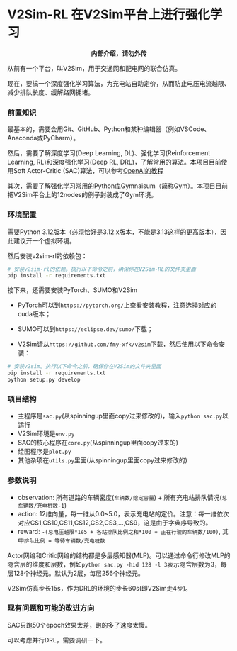 # V2Sim-RL 在V2Sim平台上进行强化学习

<p style="text-align:center;font-weight:bold">内部介绍，请勿外传</p>


从前有一个平台，叫V2Sim，用于交通网和配电网的联合仿真。

现在，要搞一个深度强化学习算法，为充电站自动定价，从而防止电压电流越限、减少排队长度、缓解路网拥堵。

### 前置知识

最基本的，需要会用Git、GitHub、Python和某种编辑器（例如VSCode、Anaconda或PyCharm）。

然后，需要了解深度学习(Deep Learning, DL)、强化学习(Reinforcement Learning, RL)和深度强化学习(Deep RL, DRL)，了解常用的算法。本项目目前使用Soft Actor-Critic (SAC)算法，可以参考[OpenAI的教程](https://spinningup.openai.com/en/latest/algorithms/sac.html)

其次，需要了解强化学习常用的Python库Gymnaisum（简称Gym）。本项目目前把V2Sim平台上的12nodes的例子封装成了Gym环境。

### 环境配置
需要Python 3.12版本（必须恰好是3.12.x版本，不能是3.13这样的更高版本），因此建议开一个虚拟环境。

然后安装v2sim-rl的依赖包：
```bash
# 安装v2sim-rl的依赖。执行以下命令之前，确保你在V2Sim-RL的文件夹里面
pip install -r requirements.txt
```

接下来，还需要安装PyTorch、SUMO和V2Sim

+ PyTorch可以到`https://pytorch.org/`上查看安装教程，注意选择对应的cuda版本；

+ SUMO可以到`https://eclipse.dev/sumo/`下载；

+ V2Sim请从`https://github.com/fmy-xfk/v2sim`下载，然后使用以下命令安装：

```bash
# 安装v2sim。执行以下命令之前，确保你在V2Sim的文件夹里面
pip install -r requirements.txt
python setup.py develop
```

### 项目结构
+ 主程序是`sac.py`(从spinningup里面copy过来修改的)，输入`python sac.py`以运行
+ V2Sim环境是`env.py`
+ SAC的核心程序在`core.py`(从spinningup里面copy过来的)
+ 绘图程序是`plot.py`
+ 其他杂项在`utils.py`里面(从spinningup里面copy过来修改的)

### 参数说明
+ observation: 所有道路的车辆密度(`车辆数/给定容量`) + 所有充电站排队情况(`总车辆数/充电桩数-1`)
+ action: 12维向量，每一维从0.0~5.0，表示充电站的定价。注意：每一维依次对应CS1,CS10,CS11,CS12,CS2,CS3,...,CS9，这是由于字典序导致的。
+ reward: `-(总电压越限*1e5 + 各站排队比例之和*100 + 正在行驶的车辆数/100)`, 其中`排队比例 = 等待车辆数/充电桩数`

Actor网络和Critic网络的结构都是多层感知器(MLP)。可以通过命令行修改MLP的隐含层的维度和层数，例如`python sac.py -hid 128 -l 3`表示隐含层数为3，每层128个神经元。默认为2层，每层256个神经元。

V2Sim仿真步长15s，作为DRL的环境的步长60s(即V2Sim走4步)。

### 现有问题和可能的改进方向
SAC只跑50个epoch效果太差，跑的多了速度太慢。

可以考虑并行DRL，需要调研一下。